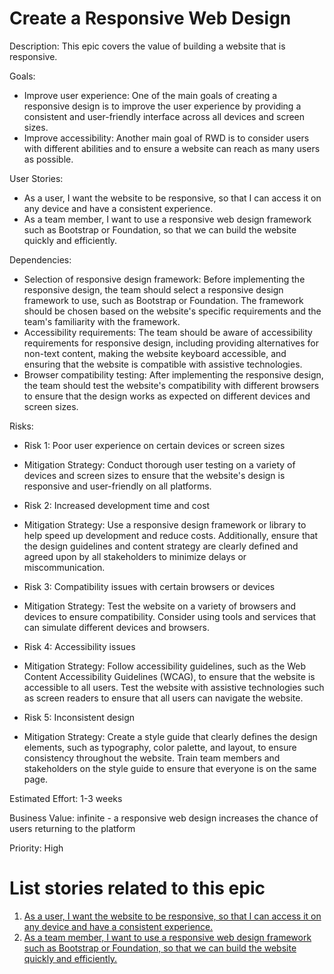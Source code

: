 # Create a Responsive Web Design

Description: This epic covers the value of building a website that is responsive.

Goals: 
* Improve user experience: One of the main goals of creating a responsive design is to improve the user experience by providing a consistent and user-friendly interface across all devices and screen sizes.
* Improve accessibility: Another main goal of RWD is to consider users with different abilities and to ensure a website can reach as many users as possible.

User Stories: 
* As a user, I want the website to be responsive, so that I can access it on any device and have a consistent experience.
* As a team member, I want to use a responsive web design framework such as Bootstrap or Foundation, so that we can build the website quickly and efficiently.

Dependencies:
* Selection of responsive design framework: Before implementing the responsive design, the team should select a responsive design framework to use, such as Bootstrap or Foundation. The framework should be chosen based on the website's specific requirements and the team's familiarity with the framework.
* Accessibility requirements: The team should be aware of accessibility requirements for responsive design, including providing alternatives for non-text content, making the website keyboard accessible, and ensuring that the website is compatible with assistive technologies.
* Browser compatibility testing: After implementing the responsive design, the team should test the website's compatibility with different browsers to ensure that the design works as expected on different devices and screen sizes.

Risks:
* Risk 1: Poor user experience on certain devices or screen sizes
* Mitigation Strategy: Conduct thorough user testing on a variety of devices and screen sizes to ensure that the website's design is responsive and user-friendly on all platforms.

* Risk 2: Increased development time and cost
* Mitigation Strategy: Use a responsive design framework or library to help speed up development and reduce costs. Additionally, ensure that the design guidelines and content strategy are clearly defined and agreed upon by all stakeholders to minimize delays or miscommunication.

* Risk 3: Compatibility issues with certain browsers or devices
* Mitigation Strategy: Test the website on a variety of browsers and devices to ensure compatibility. Consider using tools and services that can simulate different devices and browsers.

* Risk 4: Accessibility issues
* Mitigation Strategy: Follow accessibility guidelines, such as the Web Content Accessibility Guidelines (WCAG), to ensure that the website is accessible to all users. Test the website with assistive technologies such as screen readers to ensure that all users can navigate the website.

* Risk 5: Inconsistent design
* Mitigation Strategy: Create a style guide that clearly defines the design elements, such as typography, color palette, and layout, to ensure consistency throughout the website. Train team members and stakeholders on the style guide to ensure that everyone is on the same page.

Estimated Effort: 1-3 weeks

Business Value: infinite - a responsive web design increases the chance of users returning to the platform

Priority: High

# List stories related to this epic
1. [As a user, I want the website to be responsive, so that I can access it on any device and have a consistent experience.](/documentation/templates/theme/initiatives/epics/stories/story_rwd1.md)
2. [As a team member, I want to use a responsive web design framework such as Bootstrap or Foundation, so that we can build the website quickly and efficiently.](/documentation/templates/theme/initiatives/epics/stories/story_rwd2.md)